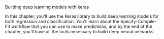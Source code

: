 Building deep learning models with keras

In this chapter, you'll use the Keras library to build deep learning models for both regression and classification. You'll learn about the Specify-Compile-Fit workflow that you can use to make predictions, and by the end of the chapter, you'll have all the tools necessary to build deep neural networks.
